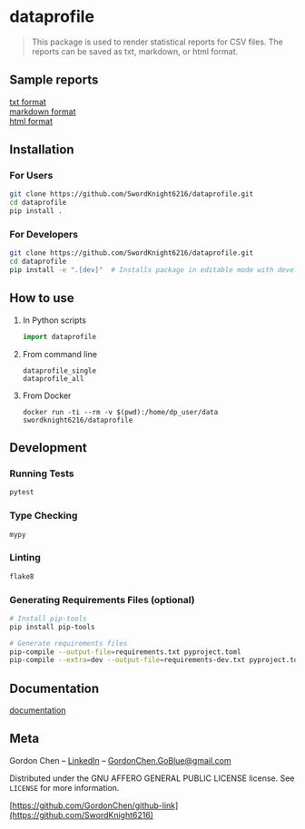 # dataprofile
> This package is used to render statistical reports for CSV files. The reports can be saved as txt, markdown, or html format.

## Sample reports

[txt format](sample_reports/titanic/report_titanic.txt)  
[markdown format](sample_reports/titanic/report_titanic.md)  
[html format](sample_reports/titanic/report_titanic.html)  

## Installation

### For Users
```sh
git clone https://github.com/SwordKnight6216/dataprofile.git
cd dataprofile
pip install .
```

### For Developers
```sh
git clone https://github.com/SwordKnight6216/dataprofile.git
cd dataprofile
pip install -e ".[dev]"  # Installs package in editable mode with development dependencies
```

## How to use
1. In Python scripts
    ```python
    import dataprofile
    ```

2. From command line
    ```shell script
    dataprofile_single
    dataprofile_all
    ```

3. From Docker
    ```shell script
    docker run -ti --rm -v $(pwd):/home/dp_user/data swordknight6216/dataprofile
    ```

## Development

### Running Tests
```sh
pytest
```

### Type Checking
```sh
mypy
```

### Linting
```sh
flake8
```

### Generating Requirements Files (optional)
```sh
# Install pip-tools
pip install pip-tools

# Generate requirements files
pip-compile --output-file=requirements.txt pyproject.toml
pip-compile --extra=dev --output-file=requirements-dev.txt pyproject.toml
```

## Documentation

[documentation](docs/build/html/index.html)

## Meta

Gordon Chen – [LinkedIn](https://www.linkedin.com/in/gordonchendatascientist/) – GordonChen.GoBlue@gmail.com

Distributed under the GNU AFFERO GENERAL PUBLIC LICENSE license. See `LICENSE` for more information.

[https://github.com/GordonChen/github-link](https://github.com/SwordKnight6216)
